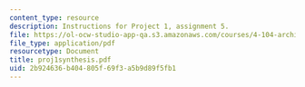 ```yaml
---
content_type: resource
description: Instructions for Project 1, assignment 5.
file: https://ol-ocw-studio-app-qa.s3.amazonaws.com/courses/4-104-architectural-design-intentions-spring-2004/2b924636b404805f69f3a5b9d89f5fb1_proj1synthesis.pdf
file_type: application/pdf
resourcetype: Document
title: proj1synthesis.pdf
uid: 2b924636-b404-805f-69f3-a5b9d89f5fb1
---
```

